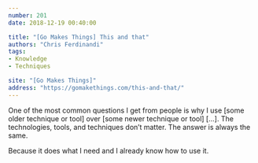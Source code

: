 ```yaml
---
number: 201
date: 2018-12-19 00:40:00

title: "[Go Makes Things] This and that"
authors: "Chris Ferdinandi"
tags:
- Knowledge
- Techniques

site: "[Go Makes Things]"
address: "https://gomakethings.com/this-and-that/"
---
```


One of the most common questions I get from people is why I use [some older technique or tool] over [some newer technique or tool] […]. The technologies, tools, and techniques don’t matter. The answer is always the same.

Because it does what I need and I already know how to use it.
